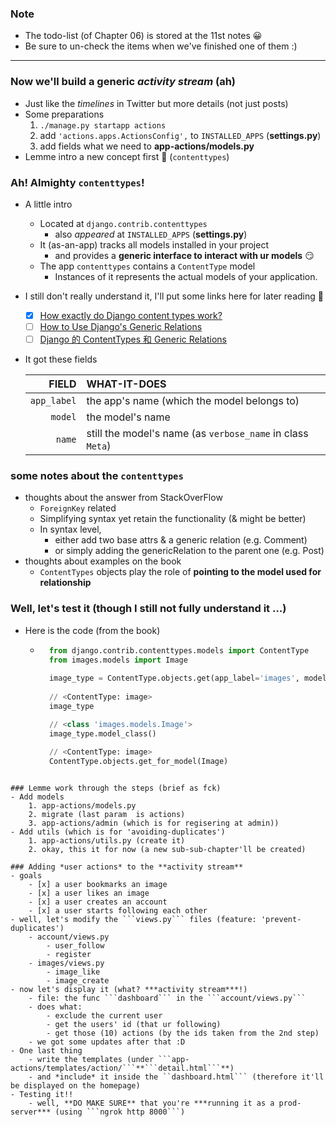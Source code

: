 
### Note 
- The todo-list (of Chapter 06) is stored at the 11st notes 😀
- Be sure to un-check the items when we've finished one of them :)

----------

### Now we'll build a generic *activity stream* (ah)
- Just like the *timelines* in Twitter but more details (not just posts)
- Some preparations 
    1. ```./manage.py startapp actions```
    2. add ```'actions.apps.ActionsConfig',``` to ```INSTALLED_APPS``` (**settings.py**)
    3. add fields what we need to **app-actions/models.py**
- Lemme intro a new concept first 🎉 (```contenttypes```)

### Ah! Almighty ```contenttypes```!
- A little intro 
    - Located at ```django.contrib.contenttypes```
        - also *appeared* at ```INSTALLED_APPS``` (**settings.py**)
    - It (as-an-app) tracks all models installed in your project 
        - and provides a **generic interface to interact with ur models** 😏
    - The app ```contenttypes```  contains a ```ContentType``` model 
        - Instances of it represents the actual models of your application.
- I still don't really understand it, I'll put some links here for later reading 🧐 
    - [x] [How exactly do Django content types work?](https://stackoverflow.com/questions/20895429/how-exactly-do-django-content-types-work)
    - [ ] [How to Use Django's Generic Relations](https://simpleisbetterthancomplex.com/tutorial/2016/10/13/how-to-use-generic-relations.html)
    - [ ] [Django 的 ContentTypes 和 Generic Relations](http://blog.chedushi.com/archives/6048)
- It got these fields 

    | FIELD | WHAT-IT-DOES | 
    | ---: | :--- | 
    | ```app_label``` | the app's name (which the model belongs to) |
    | ```model``` | the model's name |
    | ```name``` | still the model's name (as ```verbose_name``` in class ```Meta```) |
 
### some notes about the ```contenttypes``` 
- thoughts about the answer from StackOverFlow
    - ```ForeignKey``` related 
    - Simplifying syntax yet retain the functionality (& might be better)
    - In syntax level, 
        - either add two base attrs & a generic relation (e.g. Comment) 
        - or simply adding the genericRelation to the parent one (e.g. Post)
- thoughts about examples on the book 
    - ```ContentTypes``` objects play the role of **pointing to the model used for relationship**
   
    
### Well, let's test it (though I still not fully understand it ...)
- Here is the code (from the book)
    - ```python
        from django.contrib.contenttypes.models import ContentType
        from images.models import Image 
        
        image_type = ContentType.objects.get(app_label='images', model='image')
        
        // <ContentType: image>
        image_type
  
        // <class 'images.models.Image'>
        image_type.model_class()
     
        // <ContentType: image>
        ContentType.objects.get_for_model(Image)
```

### Lemme work through the steps (brief as fck)
- Add models 
    1. app-actions/models.py 
    2. migrate (last param  is actions)
    3. app-actions/admin (which is for regisering at admin))
- Add utils (which is for 'avoiding-duplicates')
    1. app-actions/utils.py (create it)
    2. okay, this it for now (a new sub-sub-chapter'll be created)
    
### Adding *user actions* to the **activity stream**
- goals 
    - [x] a user bookmarks an image 
    - [x] a user likes an image 
    - [x] a user creates an account 
    - [x] a user starts following each other 
- well, let's modify the ```views.py``` files (feature: 'prevent-duplicates')
    - account/views.py
        - user_follow
        - register
    - images/views.py
        - image_like
        - image_create
- now let's display it (what? ***activity stream***!)
    - file: the func ```dashboard``` in the ```account/views.py```
    - does what:
        - exclude the current user 
        - get the users' id (that ur following)
        - get those (10) actions (by the ids taken from the 2nd step)
    - we got some updates after that :D
- One last thing 
    - write the templates (under ```app-actions/templates/action/```**```detail.html```**)
    - and *include* it inside the ``dashboard.html``` (therefore it'll be displayed on the homepage)
- Testing it!!
    - well, **DO MAKE SURE** that you're ***running it as a prod-server*** (using ```ngrok http 8000```) 
